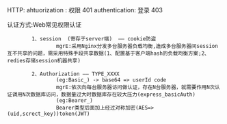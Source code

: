 HTTP: 
		  ahtuorization : 权限 401
		  authentication: 登录 403

认证方式:Web常见权限认证

			1、session  (寄存于server端)  —— cookie防盗
					mgrE:采用Nginx分发多台服务器负载均衡,造成多台服务器间session互不共享的问题，需采用特殊手段共享数据(1、配置基于客户端hash的负载均衡方案;2、redies存储session机器共享)
			
			2、Authorization —— TYPE_XXXX 
					(eg:Basic_) -> base64 => userId code
					mgrE:依次向每台服务器访问做认证，存在N台服务器，就需要作用N次认证调用N次数据库访问，数据量过大时数据库存在较大压力(express_basicAuth)
					(eg:Bearer_) 
					Bearer类型后面加上经过对称加密(AES=>(uid,screct_key))token(JWT)
			
			